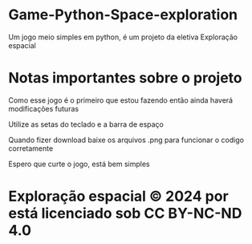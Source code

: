 # Game-Python-Space-exploration
Um jogo meio simples em python, é um projeto da eletiva Exploração espacial 


# Notas importantes sobre o projeto
Como esse jogo é o primeiro que estou fazendo então ainda haverá modificações futuras 

Utilize as setas do teclado e a barra de espaço

Quando fizer download baixe os arquivos .png para funcionar o codigo corretamente 

Espero que curte o jogo, está bem simples


# Exploração espacial © 2024 por está licenciado sob CC BY-NC-ND 4.0
